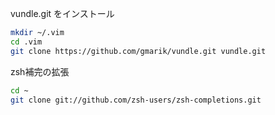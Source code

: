 vundle.git をインストール
```zsh
mkdir ~/.vim
cd .vim
git clone https://github.com/gmarik/vundle.git vundle.git
```

zsh補完の拡張
```zsh
cd ~
git clone git://github.com/zsh-users/zsh-completions.git
```

